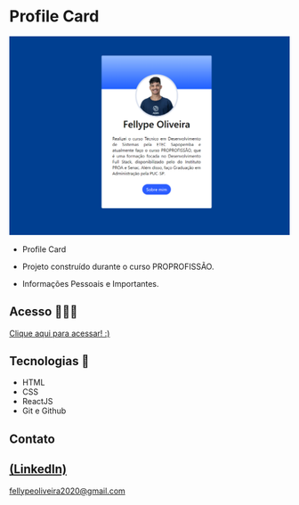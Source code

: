 # Profile Card

 ![preview](./.github/preview.png)
 
 - Profile Card

 - Projeto construído durante o curso PROPROFISSÃO.

 - Informações Pessoais e Importantes.

## Acesso 👨🏻‍💻
 [Clique aqui para acessar! :)](https://profile-fellype.vercel.app)

## Tecnologias 👾
- HTML
- CSS
- ReactJS
- Git e Github

## Contato
[(LinkedIn)](https://www.linkedin.com/in/fellype-oliveira-920699230/)
-----
fellypeoliveira2020@gmail.com